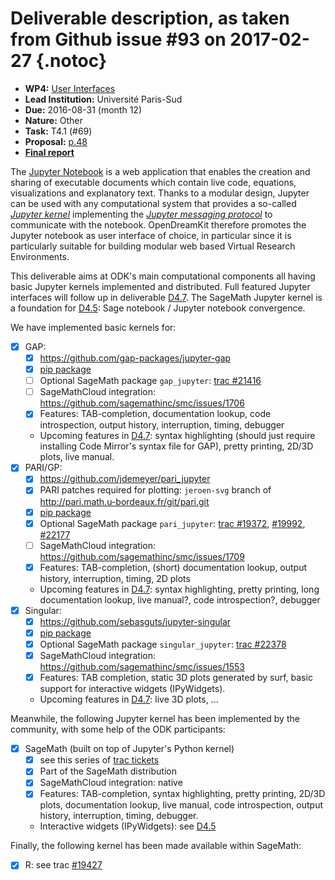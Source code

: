 # Deliverable description, as taken from Github issue #93 on 2017-02-27 {.notoc}

- **WP4:** [User Interfaces](https://github.com/OpenDreamKit/OpenDreamKit/tree/master/WP4)
- **Lead Institution:** Université Paris-Sud
- **Due:** 2016-08-31 (month 12)
- **Nature:** Other
- **Task:** T4.1 (#69)
- **Proposal:** [p.48](https://github.com/OpenDreamKit/OpenDreamKit/raw/master/Proposal/proposal-www.pdf)
- **[Final report](https://github.com/OpenDreamKit/OpenDreamKit/raw/master/WP4/D4.4/report-final.pdf)**

The [Jupyter Notebook](https://jupyter.org) is a web application that enables the creation and sharing of executable documents which contain live code, equations, visualizations and explanatory text. Thanks to a modular design, Jupyter can be used with any computational system that provides a so-called [_Jupyter kernel_](https://jupyter.readthedocs.io/en/latest/projects/kernels.html) implementing the [_Jupyter messaging protocol_](https://jupyter-client.readthedocs.io/en/latest/) to communicate with the notebook. OpenDreamKit therefore promotes the Jupyter notebook as user interface of choice, in particular since it is particularly suitable for building modular web based Virtual Research Environments.

This deliverable aims at ODK's main computational components all having basic Jupyter kernels implemented and distributed. Full featured Jupyter interfaces will follow up in deliverable [D4.7](https://github.com/OpenDreamKit/OpenDreamKit/issues/96). The SageMath Jupyter kernel is a foundation for [D4.5](https://github.com/OpenDreamKit/OpenDreamKit/issues/94): Sage notebook / Jupyter notebook convergence.

We have implemented basic kernels for:
- [x] GAP:
    - [x] https://github.com/gap-packages/jupyter-gap
    - [x] [pip package](https://pypi.python.org/pypi/jupyter-kernel-gap)
    - [ ] Optional SageMath package `gap_jupyter`: [trac #21416](https://trac.sagemath.org/ticket/21416)
    - [ ] SageMathCloud integration: https://github.com/sagemathinc/smc/issues/1706
    - [x] Features: TAB-completion, documentation lookup, code introspection, output history, interruption, timing, debugger
    - Upcoming features in [D4.7](https://github.com/OpenDreamKit/OpenDreamKit/issues/96): syntax highlighting (should just require installing Code Mirror's syntax file for GAP), pretty printing, 2D/3D plots, live manual.
- [x] PARI/GP:
    - [x] https://github.com/jdemeyer/pari_jupyter
    - [x] PARI patches required for plotting: `jeroen-svg` branch of http://pari.math.u-bordeaux.fr/git/pari.git
    - [x] [pip package](https://pypi.python.org/pypi/pari_jupyter)
    - [x] Optional SageMath package `pari_jupyter`: [trac #19372](https://trac.sagemath.org/ticket/19372), [#19992](https://trac.sagemath.org/ticket/19992), [#22177](https://trac.sagemath.org/ticket/22177)
    - [ ] SageMathCloud integration: https://github.com/sagemathinc/smc/issues/1709
    - [x] Features: TAB-completion, (short) documentation lookup, output history, interruption, timing, 2D plots
    - Upcoming features in [D4.7](https://github.com/OpenDreamKit/OpenDreamKit/issues/96): syntax highlighting, pretty printing, long documentation lookup, live manual?, code introspection?, debugger
- [x] Singular:
    - [x] https://github.com/sebasguts/jupyter-singular
    - [x] [pip package](https://pypi.python.org/pypi/jupyter-kernel-singular/)
    - [x] Optional SageMath package `singular_jupyter`: [trac #22378](https://trac.sagemath.org/ticket/22378)
    - [x] SageMathCloud integration: https://github.com/sagemathinc/smc/issues/1553
    - [x] Features: TAB completion, static 3D plots generated by surf, basic support for interactive widgets (IPyWidgets).
    - Upcoming features in [D4.7](https://github.com/OpenDreamKit/OpenDreamKit/issues/96): live 3D plots, ...

Meanwhile, the following Jupyter kernel has been implemented by the community, with some help of the ODK participants:
- [x] SageMath (built on top of Jupyter's Python kernel)
    - [x] see this series of [trac tickets](https://trac.sagemath.org/query?status=closed&summary=~Jupyter&col=id&col=summary&col=status&col=type&col=priority&col=milestone&col=component&order=priority)
    - [x] Part of the SageMath distribution
    - [x] SageMathCloud integration: native
    - [x] Features: TAB-completion, syntax highlighting, pretty printing, 2D/3D plots, documentation lookup, live manual, code introspection, output history, interruption, timing, debugger.
    - Interactive widgets (IPyWidgets): see [D4.5](https://github.com/OpenDreamKit/OpenDreamKit/issues/94)
  
Finally, the following kernel has been made available within SageMath:
- [x] R: see trac [#19427](https://trac.sagemath.org/ticket/19427)

